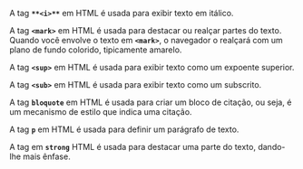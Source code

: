 A tag **`**<i>**`** em HTML é usada para exibir texto em itálico.

A tag **`<mark>`** em HTML é usada para destacar ou realçar partes do texto. Quando você envolve o texto em **`<mark>`**, o navegador o realçará com um plano de fundo colorido, tipicamente amarelo.

A tag **`<sup>`** em HTML é usada para exibir texto como um expoente superior. 

A tag **`<sub>`** em HTML é usada para exibir texto como um subscrito.

A tag **`bloquote`** em HTML é usada para criar um bloco de citação, ou seja, é um mecanismo de estilo que indica uma citação.

A tag **`p`** em HTML é usada para definir um parágrafo de texto.

A tag em **`strong`** HTML é usada para destacar uma parte do texto, dando-lhe mais ênfase.